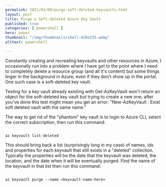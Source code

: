 ```yaml
---
permalink: 2021/03/09/purge-soft-deleted-keyvaults.html
layout: post
title: Purge a Soft-deleted Azure Key Vault
published: true 
categories: [ powershell ]
hero: power
thumbnail: "/img/thumbnails/shell-420x255.webp"
alttext: powershell

---
```


Constantly creating and recreating keyvaults and other resources in Azure, I occasionally run into a problem where I have got to the point where I need to completely delete a resource group (and 
all it's content) but some things linger in the background in Azure, even if they don't show up in the portal. One such case is a soft-deleted key vault. 

Testing for a key vault already existing with Get-AzKeyVault won't return an object for the soft-deleted key vault but trying to create a new one, after you've done this test might mean you get 
an error: "New-AzKeyVault : Exist soft deleted vault with the same name." 

The way to get rid of the "phantom" key vault is to login to Azure CLI, select the correct subscription, then run this command:

```

az keyvault list-deleted

```

This should bring back a list (surprisingly long in my case) of names, ids and properties for each keyvault that still exists in a "deleted" collection. Typically the properties will be the date 
that the keyvault was deleted, the location, and the date when it will be eventually purged. Find the name of the keyvault in that list 
then run this command:

```

az keyvault purge --name <keyvault-name-here>

```
